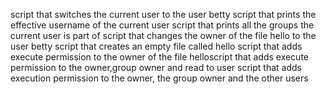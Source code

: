 script that switches the current user to the user betty
script that prints the effective username of the current user
script that prints all the groups the current user is part of
script that changes the owner of the file hello to the user betty
script that creates an empty file called hello
script that adds execute permission to the owner of the file helloscript that adds execute permission to the owner,group owner and read to user
script that adds execution permission to the owner, the group owner and the other users
